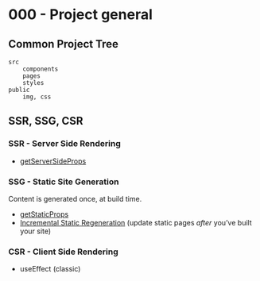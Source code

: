 # 000 - Project general

## Common Project Tree

```
src
    components
    pages
    styles
public
    img, css

```

## SSR, SSG, CSR

### SSR - Server Side Rendering

* [getServerSideProps](https://nextjs.org/docs/basic-features/data-fetching/get-server-side-props)

### SSG - Static Site Generation

Content is generated once, at build time.

* [getStaticProps](https://nextjs.org/docs/basic-features/data-fetching/get-static-props)
* [Incremental Static Regeneration](https://nextjs.org/docs/basic-features/data-fetching/incremental-static-regeneration) (update static pages _after_ you’ve built your site)

### CSR - Client Side Rendering

* useEffect (classic)
